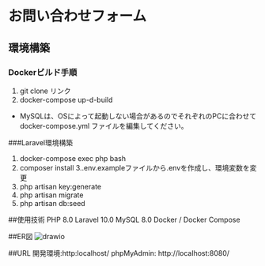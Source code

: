 # お問い合わせフォーム

## 環境構築

### Dockerビルド手順

1. git clone リンク
2. docker-compose up-d-build

* MySQLは、OSによって起動しない場合があるのでそれぞれのPCに合わせて docker-compose.yml ファイルを編集してください。

###Laravel環境構築
1. docker-compose exec php bash
2. composer install
3..env.exampleファイルから.envを作成し、環境変数を変更
4. php artisan key:generate
5. php artisan migrate
6. php artisan db:seed
   
##使用技術
PHP 8.0
Laravel 10.0
MySQL 8.0
Docker / Docker Compose

##ER図
![drawio](https://github.com/user-attachments/assets/44ce3e9a-67cf-46ad-8a8d-fcbd5fa8c9d6)


##URL
開発環境:http:localhost/
phpMyAdmin: http://localhost:8080/
